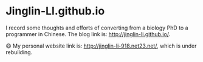 # Jinglin-LI.github.io

I record some thoughts and efforts of converting from a biology PhD to a programmer in Chinese. The blog link is: http://jinglin-li.github.io/.

:smile: My personal website link is: http://jinglin-li-918.net23.net/, which is under rebuilding.

